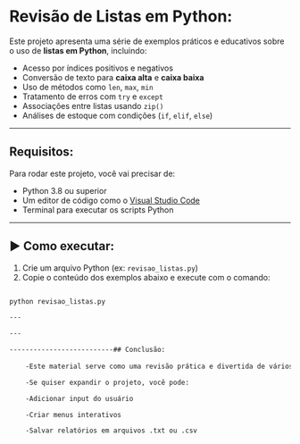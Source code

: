 # Revisão de Listas em Python:

Este projeto apresenta uma série de exemplos práticos e educativos sobre o uso de **listas em Python**, incluindo:

- Acesso por índices positivos e negativos
- Conversão de texto para **caixa alta** e **caixa baixa**
- Uso de métodos como `len`, `max`, `min`
- Tratamento de erros com `try` e `except`
- Associações entre listas usando `zip()`
- Análises de estoque com condições (`if`, `elif`, `else`)

---

## Requisitos:

Para rodar este projeto, você vai precisar de:

- Python 3.8 ou superior
- Um editor de código como o [Visual Studio Code](https://code.visualstudio.com/)
- Terminal para executar os scripts Python

---

## ▶️ Como executar:

1. Crie um arquivo Python (ex: `revisao_listas.py`)
2. Copie o conteúdo dos exemplos abaixo e execute com o comando:

```bash

python revisao_listas.py

---

---

--------------------------## Conclusão:
    
    -Este material serve como uma revisão prática e divertida de vários conceitos essenciais de listas em Python, incluindo manipulação de strings, leitura de arquivos, controle de exceções, e análise de dados com condições.

    -Se quiser expandir o projeto, você pode:

    -Adicionar input do usuário

    -Criar menus interativos

    -Salvar relatórios em arquivos .txt ou .csv


